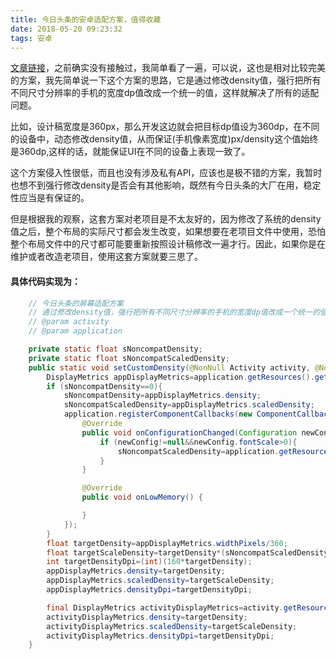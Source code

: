 ```yaml
---
title: 今日头条的安卓适配方案，值得收藏
date: 2018-05-20 09:23:32
tags: 安卓
---
```


[文章链接](https://mp.weixin.qq.com/s/d9QCoBP6kV9VSWvVldVVwA)，之前确实没有接触过，我简单看了一遍，可以说，这也是相对比较完美的方案，我先简单说一下这个方案的思路，它是通过修改density值，强行把所有不同尺寸分辨率的手机的宽度dp值改成一个统一的值，这样就解决了所有的适配问题。

比如，设计稿宽度是360px，那么开发这边就会把目标dp值设为360dp，在不同的设备中，动态修改density值，从而保证(手机像素宽度)px/density这个值始终是360dp,这样的话，就能保证UI在不同的设备上表现一致了。

这个方案侵入性很低，而且也没有涉及私有API，应该也是极不错的方案，我暂时也想不到强行修改density是否会有其他影响，既然有今日头条的大厂在用，稳定性应当是有保证的。

但是根据我的观察，这套方案对老项目是不太友好的，因为修改了系统的density值之后，整个布局的实际尺寸都会发生改变，如果想要在老项目文件中使用，恐怕整个布局文件中的尺寸都可能要重新按照设计稿修改一遍才行。因此，如果你是在维护或者改造老项目，使用这套方案就要三思了。



#### 具体代码实现为：

```java
	// 今日头条的屏幕适配方案
    // 通过修改density值，强行把所有不同尺寸分辨率的手机的宽度dp值改成一个统一的值，这样就解决了所有的适配问题
    // @param activity
    // @param application

    private static float sNoncompatDensity;
    private static float sNoncompatScaledDensity;
    public static void setCustomDensity(@NonNull Activity activity, @NonNull final Application application){
        DisplayMetrics appDisplayMetrics=application.getResources().getDisplayMetrics();
        if (sNoncompatDensity==0){
            sNoncompatDensity=appDisplayMetrics.density;
            sNoncompatScaledDensity=appDisplayMetrics.scaledDensity;
            application.registerComponentCallbacks(new ComponentCallbacks() {
                @Override
                public void onConfigurationChanged(Configuration newConfig) {
                    if (newConfig!=null&&newConfig.fontScale>0){
                        sNoncompatScaledDensity=application.getResources().getDisplayMetrics().scaledDensity;
                    }
                }

                @Override
                public void onLowMemory() {

                }
            });
        }
        float targetDensity=appDisplayMetrics.widthPixels/360;
        float targetScaleDensity=targetDensity*(sNoncompatScaledDensity/sNoncompatDensity);
        int targetDensityDpi=(int)(160*targetDensity);
        appDisplayMetrics.density=targetDensity;
        appDisplayMetrics.scaledDensity=targetScaleDensity;
        appDisplayMetrics.densityDpi=targetDensityDpi;

        final DisplayMetrics activityDisplayMetrics=activity.getResources().getDisplayMetrics();
        activityDisplayMetrics.density=targetDensity;
        activityDisplayMetrics.scaledDensity=targetScaleDensity;
        activityDisplayMetrics.densityDpi=targetDensityDpi;
    }
```

